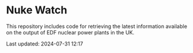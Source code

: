 # Nuke Watch

This repository includes code for retrieving the latest information available on the output of EDF nuclear power plants in the UK.

Last updated: 2024-07-31 12:17